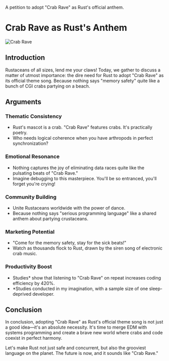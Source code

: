 A petition to adopt "Crab Rave" as Rust's official anthem.

# Crab Rave as Rust's Anthem

![Crab Rave]("rave.gif")

## Introduction

Rustaceans of all sizes, lend me your claws! Today, we gather to discuss a matter of utmost importance: the dire need for Rust to adopt "Crab Rave" as its official theme song. Because nothing says "memory safety" quite like a bunch of CGI crabs partying on a beach.

## Arguments

### Thematic Consistency

- Rust's mascot is a crab. "Crab Rave" features crabs. It's practically poetry.
- Who needs logical coherence when you have arthropods in perfect synchronization?

### Emotional Resonance

- Nothing captures the joy of eliminating data races quite like the pulsating beats of "Crab Rave."
- Imagine debugging to this masterpiece. You'll be so entranced, you'll forget you're crying!

### Community Building

- Unite Rustaceans worldwide with the power of dance.
- Because nothing says "serious programming language" like a shared anthem about partying crustaceans.

### Marketing Potential

- "Come for the memory safety, stay for the sick beats!"
- Watch as thousands flock to Rust, drawn by the siren song of electronic crab music.

### Productivity Boost

- Studies\* show that listening to "Crab Rave" on repeat increases coding efficiency by 420%.
- \*Studies conducted in my imagination, with a sample size of one sleep-deprived developer.

## Conclusion

In conclusion, adopting "Crab Rave" as Rust's official theme song is not just a good idea—it's an absolute necessity. It's time to merge EDM with systems programming and create a brave new world where crabs and code coexist in perfect harmony.

Let's make Rust not just safe and concurrent, but also the grooviest language on the planet. The future is now, and it sounds like "Crab Rave."
